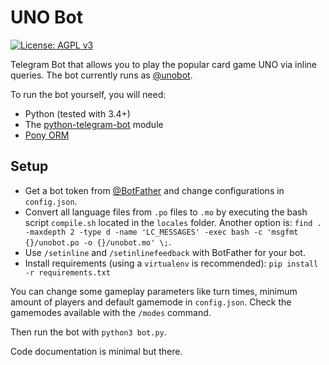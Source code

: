 # UNO Bot

[![License: AGPL v3](https://img.shields.io/badge/License-AGPL%20v3-blue.svg)](./LICENSE)

Telegram Bot that allows you to play the popular card game UNO via inline queries. The bot currently runs as [@unobot](http://telegram.me/unobot).

To run the bot yourself, you will need: 
- Python (tested with 3.4+)
- The [python-telegram-bot](https://github.com/python-telegram-bot/python-telegram-bot) module
- [Pony ORM](https://ponyorm.com/)

## Setup
- Get a bot token from [@BotFather](http://telegram.me/BotFather) and change configurations in `config.json`.
- Convert all language files from `.po` files to `.mo` by executing the bash script `compile.sh` located in the `locales` folder.
  Another option is: `find . -maxdepth 2 -type d -name 'LC_MESSAGES' -exec bash -c 'msgfmt {}/unobot.po -o {}/unobot.mo' \;`.
- Use `/setinline` and `/setinlinefeedback` with BotFather for your bot.
- Install requirements (using a `virtualenv` is recommended): `pip install -r requirements.txt`

You can change some gameplay parameters like turn times, minimum amount of players and default gamemode in `config.json`. Check the gamemodes available with the `/modes` command.

Then run the bot with `python3 bot.py`.

Code documentation is minimal but there.

